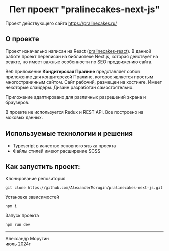 <h1 align="center">Пет проект "pralinecakes-next-js"</h1>

Проект действующего сайта https://pralinecakes.ru/

## О проекте

Проект изначально написан на React ([pralinecakes-react](https://github.com/AlexanderMorugin/pralinecakes-react)). В данной работе проект переписан на библиотеке Next.js, которая действует на реакте, но имеет важные особенности по SEO продвижению сайта.

Веб приложение **Кондитерская Пралине** представляет собой приложение для кондитерской Пралине, которое является простым многостраничным сайтом. Сайт рабочий, размещен на хостинге. Имеет некоторые слайдеры. Дизайн разработан самостоятельно.

Приложение адаптировано для различных разрешений экрана и браузеров.

В проекте не используется Redux и REST API. Все построено на моковых данных.

## Используемые технологии и решения

- Typescript в качестве основного языка проекта
- Файлы стилей имеют расширение SCSS

## Как запустить проект:

Клонирование репозитория

```
git clone https://github.com/AlexanderMorugin/pralinecakes-next-js.git
```

Установка зависимостей

```
npm i
```

Запуск проекта

```
npm run dev
```

---

Александр Моругин\
июль 2024г
